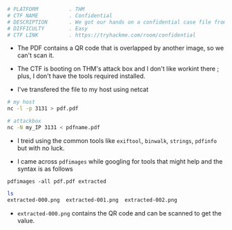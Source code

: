 ```bash
# PLATFORM          . THM
# CTF NAME          . Confidential
# DESCRIPTION       . We got our hands on a confidential case file from some self-declared "black hat hackers"... it looks like they have a secret invite code.
# DIFFICULTY        . Easy
# CTF LINK          . https://tryhackme.com/room/confidential
```

- The PDF contains a QR code that is overlapped by another image, so we can't scan it.

- The CTF is booting on THM's attack box and I don't like workint there ; plus, I don't have the tools required installed.

- I've transfered the file to my host using netcat

```bash
# my host
nc -l -p 3131 > pdf.pdf

# attackbox
nc -N my_IP 3131 < pdfname.pdf 
```

- I treid using the common tools like `exiftool`, `binwalk`, `strings`, `pdfinfo` but with no luck.

- I came across `pdfimages` while googling for tools that might help and the syntax is as follows

```
pdfimages -all pdf.pdf extracted
```

```bash
ls
extracted-000.png  extracted-001.png  extracted-002.png
```

- `extracted-000.png` contains the QR code and can be scanned to get the value.